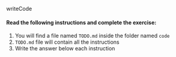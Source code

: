 writeCode

#### Read the following instructions and complete the exercise:
<!-- ..... -->

1. You will find a file named `TODO.md` inside the folder named `code`
2. `TODO.md` file will contain all the instructions
3. Write the answer below each instruction
